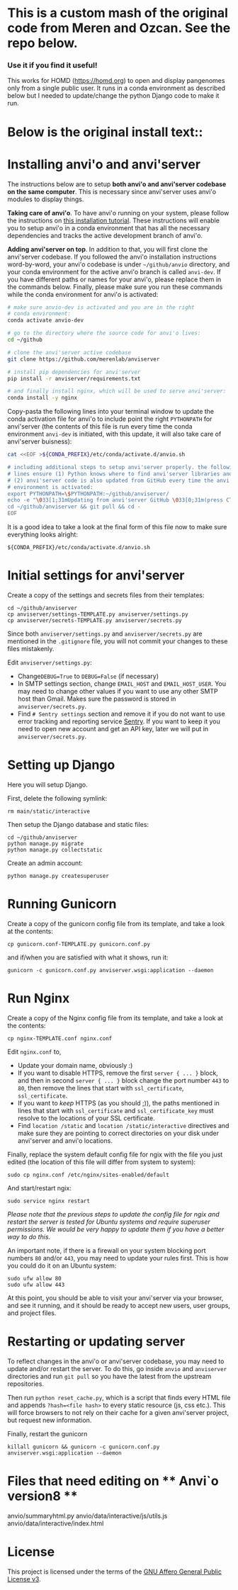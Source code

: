 # This is a custom mash of the original code from Meren and Ozcan. See the repo below.
### Use it if you find it useful!

This works for HOMD (https://homd.org) to open and display pangenomes only from a single public user. 
It runs in a conda environment as described below but I needed to update/change the python Django code
to make it run.



# Below is the original install text::
# Installing anvi'o and anvi'server

The instructions below are to setup **both anvi'o and anvi'server codebase on the same computer**. This is necessary since anvi'server uses anvi'o modules to display things.

**Taking care of anvi'o**. To have anvi'o running on your system, please follow the instructions on [this installation tutorial](https://merenlab.org/2016/06/26/installation-v2/#5-follow-the-active-development-youre-a-wizard-arry). These instructions will enable you to setup anvi'o in a conda environment that has all the necessary dependencies and tracks the active development branch of anvi'o.

**Adding anvi'server on top**. In addition to that, you will first clone the anvi'server codebase. If you followed the anvi'o installation instructions word-by-word, your anvi'o codebase is under `~/github/anvio` directory, and your conda environment for the active anvi'o branch is called `anvi-dev`. If you have different paths or names for your anvi'o, please replace them in the commands below. Finally, please make sure you run these commands while the conda environment for anvi'o is activated:
 
``` bash
# make sure anvio-dev is activated and you are in the right
# conda environment:
conda activate anvio-dev

# go to the directory where the source code for anvi'o lives:
cd ~/github

# clone the anvi'server active codebase
git clone https://github.com/merenlab/anviserver

# install pip dependencies for anvi'server
pip install -r anviserver/requirements.txt

# and finally install nginx, which will be used to serve anvi'server:
conda install -y nginx
```

Copy-pasta the following lines into your terminal window to update the conda activation file for anvi'o to include point the right `PYTHONPATH` for anvi'server (the contents of this file is run every time the conda environment `anvi-dev` is initiated, with this update, it will also take care of anvi'server buisness):

``` bash
cat <<EOF >${CONDA_PREFIX}/etc/conda/activate.d/anvio.sh

# including additional steps to setup anvi'server properly. the following
# lines ensure (1) Python knows where to find anvi'server libraries and
# (2) anvi'server code is also updated from GitHub every time the anvi'o
# environment is activated:
export PYTHONPATH=\$PYTHONPATH:~/github/anviserver/
echo -e "\033[1;31mUpdating from anvi'server GitHub \033[0;31m(press CTRL+C to cancel)\033[0m ..."
cd ~/github/anviserver && git pull && cd -
EOF
```

It is a good idea to take a look at the final form of this file now to make sure everything looks alright:

```
${CONDA_PREFIX}/etc/conda/activate.d/anvio.sh
```

# Initial settings for anvi'server

Create a copy of the settings and secrets files from their templates:

```
cd ~/github/anviserver
cp anviserver/settings-TEMPLATE.py anviserver/settings.py
cp anviserver/secrets-TEMPLATE.py anviserver/secrets.py
```

Since both `anviserver/settings.py` and `anviserver/secrets.py` are mentioned in the `.gitignore` file, you will not commit your changes to these files mistakenly.

Edit `anviserver/settings.py`:

* Change`DEBUG=True` to `DEBUG=False` (if necessary)
* In SMTP settings section, change `EMAIL_HOST` and `EMAIL_HOST_USER`. You may need to change other values if you want to use any other SMTP host than Gmail. Makes sure the password is stored in `anviserver/secrets.py`.
* Find `# Sentry settings` section and remove it if you do not want to use error tracking and reporting service [Sentry](https://sentry.io/). If you want to keep it you need to open new account and get an API key, later we will put in `anviserver/secrets.py`.

# Setting up Django

Here you will setup Django.

First, delete the following symlink:

```
rm main/static/interactive
```

Then setup the Django database and static files:

```
cd ~/github/anviserver
python manage.py migrate
python manage.py collectstatic
```

Create an admin account:

```
python manage.py createsuperuser
```

# Running Gunicorn

Create a copy of the gunicorn config file from its template, and take a look at the contents:

```
cp gunicorn.conf-TEMPLATE.py gunicorn.conf.py
```

and if/when you are satisfied with what it shows, run it:

```
gunicorn -c gunicorn.conf.py anviserver.wsgi:application --daemon
```

# Run Nginx

Create a copy of the Nginx config file from its template, and take a look at the contents:

```
cp nginx-TEMPLATE.conf nginx.conf
```


Edit `nginx.conf` to,

* Update your domain name, obviously :)
* If you want to disable HTTPS, remove the first `server { ... }` block, and then in second `server { ... }` block change the port number `443` to `80`, then remove the lines that start with `ssl_certificate`, `ssl_certificate`.
* If you want to *keep* HTTPS (as you should ;)), the paths mentioned in lines that start with `ssl_certificate` and `ssl_certificate_key` must resolve to the locations of your SSL certificate.
* Find `location /static` and `location /static/interactive` directives and make sure they are pointing to correct directories on your disk under anvi'server and anvi'o locations.

Finally, replace the system default config file for ngix with the file you just edited (the location of this file will differ from system to system):

```
sudo cp nginx.conf /etc/nginx/sites-enabled/default
```

And start/restart ngix:

```
sudo service nginx restart
```

*Please note that the previous steps to update the config file for ngix and restart the server is tested for Ubuntu systems and require superuser permissions. We would be very happy to update them if you have a better way to do this.*


An important note, if there is a firewall on your system blocking port numbers `80` and/or `443`, you may need to update your rules first. This is how you could do it on an Ubuntu system:

```
sudo ufw allow 80
sudo ufw allow 443
```

At this point, you should be able to visit your anvi'server via your browser, and see it running, and it should be ready to accept new users, user groups, and project files.

# Restarting or updating server

To reflect changes in the anvi'o or anvi'server codebase, you may need to update and/or restart the server. To do this, go inside `anvio` and `anviserver` directories and run `git pull` so you have the latest from the upstream repositories.

Then run `python reset_cache.py`, which is a script that finds every HTML file and appends `?hash=<file hash>` to every static resource (js, css etc.). This will force browsers to not rely on their cache for a given anvi'server project, but request new information.

Finally, restart the gunicorn

```
killall gunicorn && gunicorn -c gunicorn.conf.py anviserver.wsgi:application --daemon
```
# Files that need editing on ** Anvi`o version8 **
anvio/summaryhtml.py
anvio/data/interactive/js/utils.js
anvio/data/interactive/index.html

# License

This project is licensed under the terms of the [GNU Affero General Public License v3](https://www.gnu.org/licenses/agpl-3.0.en.html).

